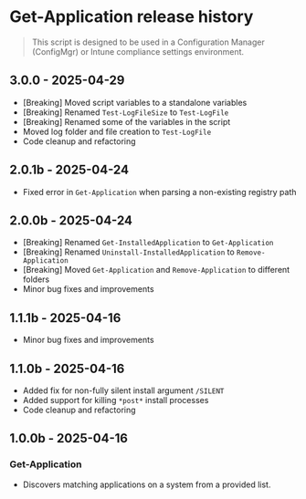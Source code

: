 # Get-Application release history

> This script is designed to be used in a Configuration Manager (ConfigMgr) or Intune compliance settings environment.

## 3.0.0 - 2025-04-29

* [Breaking] Moved script variables to a standalone variables
* [Breaking] Renamed `Test-LogFileSize` to `Test-LogFile`
* [Breaking] Renamed some of the variables in the script
* Moved log folder and file creation to `Test-LogFile`
* Code cleanup and refactoring

## 2.0.1b - 2025-04-24

* Fixed error in `Get-Application` when parsing a non-existing registry path

## 2.0.0b - 2025-04-24

* [Breaking] Renamed `Get-InstalledApplication` to `Get-Application`
* [Breaking] Renamed `Uninstall-InstalledApplication` to `Remove-Application`
* [Breaking] Moved `Get-Application` and `Remove-Application` to different folders
* Minor bug fixes and improvements

## 1.1.1b - 2025-04-16

* Minor bug fixes and improvements

## 1.1.0b - 2025-04-16

* Added fix for non-fully silent install argument `/SILENT`
* Added support for killing `*post*` install processes
* Code cleanup and refactoring

## 1.0.0b - 2025-04-16

### Get-Application

* Discovers matching applications on a system from a provided list.
